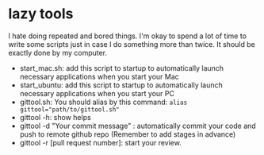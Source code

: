 # lazy tools
 I hate doing repeated and bored things. I'm okay to spend a lot of time to write some scripts just in case I do something more than twice.
 It should be exactly done by my computer.
 
 - start_mac.sh: add this script to startup to automatically launch necessary applications when you start your Mac
 - start_ubuntu: add this script to startup to automatically launch necessary applications when you start your PC
 - gittool.sh: You should alias by this command: `alias gittool="path/to/gittool.sh"`
  - gittool -h: show helps
  - gittool -d "Your commit message" : automatically commit your code and push to remote github repo (Remember to add stages in advance)
  - gittool -r [pull request number]: start your review.

 

 
